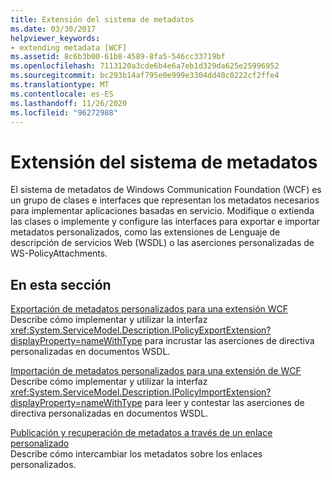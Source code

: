 ```yaml
---
title: Extensión del sistema de metadatos
ms.date: 03/30/2017
helpviewer_keywords:
- extending metadata [WCF]
ms.assetid: 8c6b3b00-61b8-4589-8fa5-546cc33719bf
ms.openlocfilehash: 7113120a3cde6b4e6a7eb1d329da625e25996952
ms.sourcegitcommit: bc293b14af795e0e999e3304dd40c0222cf2ffe4
ms.translationtype: MT
ms.contentlocale: es-ES
ms.lasthandoff: 11/26/2020
ms.locfileid: "96272988"
---
```

# <a name="extending-the-metadata-system"></a>Extensión del sistema de metadatos

El sistema de metadatos de Windows Communication Foundation (WCF) es un grupo de clases e interfaces que representan los metadatos necesarios para implementar aplicaciones basadas en servicio. Modifique o extienda las clases o implemente y configure las interfaces para exportar e importar metadatos personalizados, como las extensiones de Lenguaje de descripción de servicios Web (WSDL) o las aserciones personalizadas de WS-PolicyAttachments.  
  
## <a name="in-this-section"></a>En esta sección  

 [Exportación de metadatos personalizados para una extensión WCF](exporting-custom-metadata-for-a-wcf-extension.md)  
 Describe cómo implementar y utilizar la interfaz <xref:System.ServiceModel.Description.IPolicyExportExtension?displayProperty=nameWithType> para incrustar las aserciones de directiva personalizadas en documentos WSDL.  
  
 [Importación de  metadatos personalizados para una extensión de WCF](importing-custom-metadata-for-a-wcf-extension.md)  
 Describe cómo implementar y utilizar la interfaz <xref:System.ServiceModel.Description.IPolicyImportExtension?displayProperty=nameWithType> para leer y contestar las aserciones de directiva personalizadas en documentos WSDL.  
  
 [Publicación y recuperación de metadatos a través de un enlace personalizado](publishing-and-retrieving-metadata-over-a-custom-binding.md)  
 Describe cómo intercambiar los metadatos sobre los enlaces personalizados.
